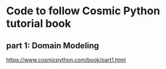 # Code to follow Cosmic Python tutorial book

## part 1: Domain Modeling

https://www.cosmicpython.com/book/part1.html




